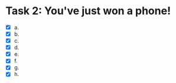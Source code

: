 # Task 2: You've just won a phone!

- [x] a.
- [x] b.
- [x] c.
- [x] d.
- [x] e.
- [x] f.
- [x] g.
- [x] h.
